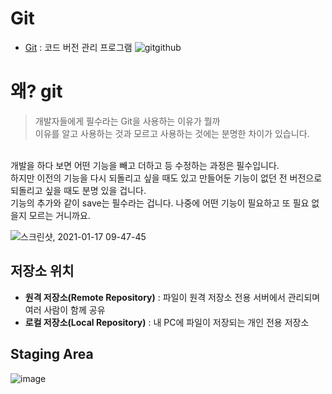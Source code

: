 # Git
* [Git](Git.md) : 코드 버전 관리 프로그램 
![gitgithub](https://user-images.githubusercontent.com/53849793/112778449-8ade4180-907f-11eb-9d75-9d6df5984de9.png)

# 왜? git
> 개발자들에게 필수라는 Git을 사용하는 이유가 뭘까
> <br>
이유를 알고 사용하는 것과 모르고 사용하는 것에는 분명한 차이가 있습니다.
<br>
개발을 하다 보면 어떤 기능을 빼고 더하고 등 수정하는 과정은 필수입니다.
<br>
하지만 이전의 기능을 다시 되돌리고 싶을 때도 있고 만들어둔 기능이 없던 전 버전으로
되돌리고 싶을 때도 분명 있을 겁니다.
<br>
기능의 추가와 같이 save는 필수라는 겁니다. 나중에 어떤 기능이 필요하고 또 필요 없을지 모르는 거니까요.
<br>

![스크린샷, 2021-01-17 09-47-45](https://user-images.githubusercontent.com/53849793/112794747-59c33880-90a2-11eb-8efa-340709221176.png)

## 저장소 위치
* **원격 저장소(Remote Repository)** : 파일이 원격 저장소 전용 서버에서 관리되며 여러 사람이 함께 공유
* **로컬 저장소(Local Repository)** : 내 PC에 파일이 저장되는 개인 전용 저장소
 
## Staging Area

![image](https://user-images.githubusercontent.com/53849793/112796455-f2f34e80-90a4-11eb-9a47-4b1417652189.png)
